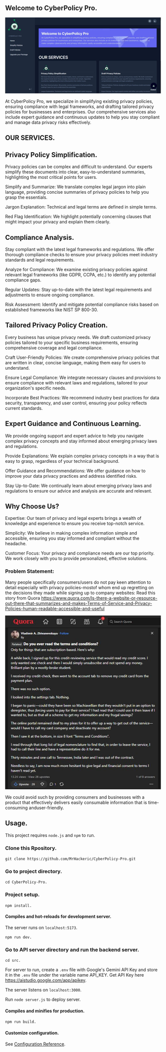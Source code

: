 ## Welcome to CyberPolicy Pro.

<img src = "./src/images/CyberPolicy-Pro.JPG">

At CyberPolicy Pro, we specialize in simplifying existing privacy policies, ensuring compliance with legal frameworks, and drafting tailored privacy policies for businesses and enterprises. Our comprehensive services also include expert guidance and continuous updates to help you stay compliant and manage data privacy risks effectively.

## OUR SERVICES.

## Privacy Policy Simplification.

Privacy policies can be complex and difficult to understand. Our experts simplify these documents into clear, easy-to-understand summaries, highlighting the most critical points for users.

Simplify and Summarize: We translate complex legal jargon into plain language, providing concise summaries of privacy policies to help you grasp the essentials.

Jargon Explanation: Technical and legal terms are defined in simple terms.

Red Flag Identification: We highlight potentially concerning clauses that might impact your privacy and explain them clearly.

## Compliance Analysis.

Stay compliant with the latest legal frameworks and regulations. We offer thorough compliance checks to ensure your privacy policies meet industry standards and legal requirements.

Analyze for Compliance: We examine existing privacy policies against relevant legal frameworks (like GDPR, CCPA, etc.) to identify any potential compliance gaps.

Regular Updates: Stay up-to-date with the latest legal requirements and adjustments to ensure ongoing compliance.

Risk Assessment: Identify and mitigate potential compliance risks based on established frameworks like NIST SP 800-30.

## Tailored Privacy Policy Creation.

Every business has unique privacy needs. We draft customized privacy policies tailored to your specific business requirements, ensuring comprehensive coverage and legal compliance.

Craft User-Friendly Policies: We create comprehensive privacy policies that are written in clear, concise language, making them easy for users to understand.

Ensure Legal Compliance: We integrate necessary clauses and provisions to ensure compliance with relevant laws and regulations, tailored to your organization's specific needs.

Incorporate Best Practices: We recommend industry best practices for data security, transparency, and user control, ensuring your policy reflects current standards.

## Expert Guidance and Continuous Learning.

We provide ongoing support and expert advice to help you navigate complex privacy concepts and stay informed about emerging privacy laws and regulations.

Provide Explanations: We explain complex privacy concepts in a way that is easy to grasp, regardless of your technical background.

Offer Guidance and Recommendations: We offer guidance on how to improve your data privacy practices and address identified risks.

Stay Up-to-Date: We continually learn about emerging privacy laws and regulations to ensure our advice and analysis are accurate and relevant.

## Why Choose Us?

Expertise: Our team of privacy and legal experts brings a wealth of knowledge and experience to ensure you receive top-notch service.

Simplicity: We believe in making complex information simple and accessible, ensuring you stay informed and compliant without the headache.

Customer Focus: Your privacy and compliance needs are our top priority. We work closely with you to provide personalized, effective solutions.

### Problem Statement:
Many people specifically consumers/users do not pay keen attention to detail especially with privacy policies-mostof whom end up regretting on the decisions they made while signing up to company websites: Read this story from Quora https://www.quora.com/Is-there-a-website-or-resource-out-there-that-summarizes-and-makes-Terms-of-Service-and-Privacy-Policies-human-readable-accessible-and-useful

<img src = "./src/images/CyberPolicy-Pro-Research.JPG">

We could avoid such by providing consumers and businesses with a product that effectively delivers easily consumable information that is time-consuming anduser-friendly.

## Usage.

This project requires ``` node.js ``` and ``` npm ``` to run.

### Clone this Rpository.
```
git clone https://github.com/MrHackeric/CyberPolicy-Pro.git
```

### Go to project directory.
```
cd CyberPolicy-Pro.
```

### Project setup.
```
npm install.
```

#### Compiles and hot-reloads for development server.
The server runs on ``` localhost:5173 ```.
```
npm run dev.
```

### Go to API server directory and run the backend server.
```
cd src.
```
For server to run, create a ```.env``` file with Google's Gemini API Key and store it in the ```.env``` file under the variable name API_KEY. Get API Key here https://aistudio.google.com/app/apikey.

The server listens on ```localhost:3000```.

Run ```node server.js``` to deploy server.

#### Compiles and minifies for production.
```
npm run build.
```

#### Customize configuration.
See [Configuration Reference](https://vitejs.dev/guide/).
